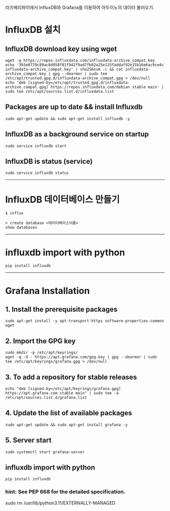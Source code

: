 라즈베리파이에서 InfluxDB와 Grafana를 이용하여 아두이노의 데이터 불러오기.


# InfluxDB 설치

## InfluxDB download key using wget

    wget -q https://repos.influxdata.com/influxdata-archive_compat.key
    echo '393e8779c89ac8d958f81f942f9ad7fb82a25e133faddaf92e15b16e6ac9ce4c influxdata-archive_compat.key' | sha256sum -c && cat influxdata-archive_compat.key | gpg --dearmor | sudo tee /etc/apt/trusted.gpg.d/influxdata-archive_compat.gpg > /dev/null
    echo 'deb [signed-by=/etc/apt/trusted.gpg.d/influxdata-archive_compat.gpg] https://repos.influxdata.com/debian stable main' | sudo tee /etc/apt/sources.list.d/influxdata.list

## Packages are up to date && install Influxdb

    sudo apt-get update && sudo apt-get install influxdb -y

## InfluxDB as a background service on startup

    sudo service influxdb start

## InfluxDB is status (service)

    sudo service influxdb status

---

# InfluxDB 데이터베이스 만들기

    $ influx

    > create database <데이터베이스이름>
    show databases

---

# influxdb import with python

    pip install influxdb

---

# Grafana Installation

## 1. Install the prerequisite packages

    sudo apt-get install -y apt-transport-https software-properties-common wget

## 2. Import the GPG key

    sudo mkdir -p /etc/apt/keyrings/
    wget -q -O - https://apt.grafana.com/gpg.key | gpg --dearmor | sudo tee /etc/apt/keyrings/grafana.gpg > /dev/null

## 3. To add a repository for stable releases

    echo "deb [signed-by=/etc/apt/keyrings/grafana.gpg] https://apt.grafana.com stable main" | sudo tee -a /etc/apt/sources.list.d/grafana.list

## 4. Update the list of available packages

    sudo apt-get update && sudo apt-get install grafana -y

## 5. Server start

    sudo systemctl start grafana-server


## influxdb import with python
    
    pip install influxdb

### hint: See PEP 668 for the detailed specification.
  
  sudo rm /usr/lib/python3.11/EXTERNALLY-MANAGED

